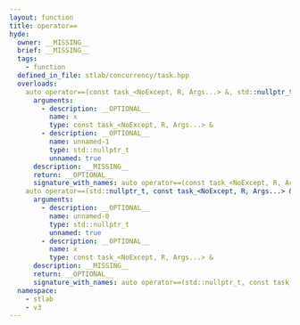 ```yaml
---
layout: function
title: operator==
hyde:
  owner: __MISSING__
  brief: __MISSING__
  tags:
    - function
  defined_in_file: stlab/concurrency/task.hpp
  overloads:
    auto operator==(const task_<NoExcept, R, Args...> &, std::nullptr_t) -> bool:
      arguments:
        - description: __OPTIONAL__
          name: x
          type: const task_<NoExcept, R, Args...> &
        - description: __OPTIONAL__
          name: unnamed-1
          type: std::nullptr_t
          unnamed: true
      description: __MISSING__
      return: __OPTIONAL__
      signature_with_names: auto operator==(const task_<NoExcept, R, Args...> & x, std::nullptr_t) -> bool
    auto operator==(std::nullptr_t, const task_<NoExcept, R, Args...> &) -> bool:
      arguments:
        - description: __OPTIONAL__
          name: unnamed-0
          type: std::nullptr_t
          unnamed: true
        - description: __OPTIONAL__
          name: x
          type: const task_<NoExcept, R, Args...> &
      description: __MISSING__
      return: __OPTIONAL__
      signature_with_names: auto operator==(std::nullptr_t, const task_<NoExcept, R, Args...> & x) -> bool
  namespace:
    - stlab
    - v3
---
```

